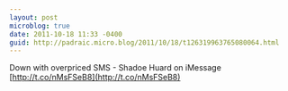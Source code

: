 ```yaml
---
layout: post
microblog: true
date: 2011-10-18 11:33 -0400
guid: http://padraic.micro.blog/2011/10/18/t126319963765080064.html
---
```

Down with overpriced SMS - Shadoe Huard on iMessage [http://t.co/nMsFSeB8](http://t.co/nMsFSeB8)
